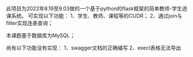 此项目为2022年8.19至9.03做的一个基于python的flask框架的简单教师-学生选课系统。
可实现以下功能：
1、学生、教师、课程等的CUDR；
2、通过join与filter实现连表查询；


本课题基于数据库为MySQL；


尚有以下功能没有实现：
1、swagger文档的正确编写
2、execl表格无法导出
